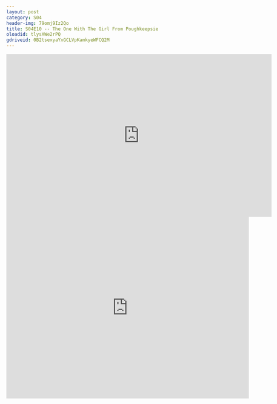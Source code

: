 ```yaml
---
layout: post 
category: S04 
header-img: 79omj9Iz2Qo 
title: S04E10 -- The One With The Girl From Poughkeepsie 
oloadid: tlysXWe2rPQ 
gdriveid: 0B2tsexyaYxGCLVpKamkyeWFCQ2M 
--- 
```

<!--more--> 
<iframe src='https://openload.co/embed/tlysXWe2rPQ/' width='700' height='430' frameborder='0' scrolling='no' allowfullscreen='allowfullscreen'></iframe> 
<iframe src='https://drive.google.com/file/d/0B2tsexyaYxGCLVpKamkyeWFCQ2M/preview' width='640' height='480' frameborder='0' scrolling='no' allowfullscreen='allowfullscreen'></iframe> 